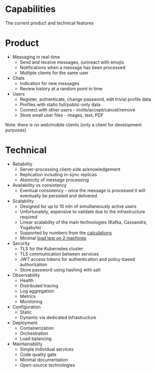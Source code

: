# Capabilities

The current product and technical features

# Product

* Messaging in real-time
  - Send and receive messages, (un)react with emojis
  - Notifications when a message has been processed
  - Multiple clients for the same user
* Chats
  - Indication for new messages
  - Review history at a random point in time
* Users
  - Register, authenticate, change password, edit trivial profile data
  - Profiles with static full/public-only data
  - Connect with other users - invite/accept/cancel/remove
  - Store small user files - images, text, PDF

Note: there is no web/mobile clients (only a client for development purposes)

# Technical

* Reliability
  - Server-processing client-side acknowledgement
  - Replication including in-sync replicas
  - Atomicity of message processing
* Availability vs consistency
  - Eventual consistency - once the message is processed it will eventually be persisted and delivered
* Scalability
  - Designed for up to 10 mln of simultaneously active users
  - Unfortunately, expensive to validate due to the infrastructure required
  - Linear scalability of the main technologies (Kafka, Cassandra, Yugabyte)
  - Supported by numbers from the [calculations](research-calculations.md)
  - Minimal [load test on 2 machines](load-test.md)
* Security
  - TLS for the Kubernetes cluster
  - TLS communication between services
  - JWT access tokens for authentication and policy-based authorization
  - Store password using hashing with salt
* Observability
  - Health
  - Distributed tracing
  - Log aggregation
  - Metrics
  - Monitoring
* Configuration
  - Static
  - Dynamic via dedicated infrastructure
* Deployment
  - Containerization
  - Orchestration
  - Load balancing
* Maintainability
  - Simple individual services
  - Code quality gate
  - Minimal documentation
  - Open-source technologies
